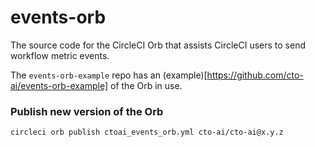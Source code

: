 # events-orb
The source code for the CircleCI Orb that assists CircleCI users to send workflow metric events.

The `events-orb-example` repo has an (example)[https://github.com/cto-ai/events-orb-example] of the Orb in use.

### Publish new version of the Orb

```
circleci orb publish ctoai_events_orb.yml cto-ai/cto-ai@x.y.z
```
